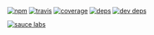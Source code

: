 [![npm](https://img.shields.io/npm/v/@yummies/bem.svg?style=flat-square)](https://www.npmjs.com/package/@yummies/bem)
[![travis](http://img.shields.io/travis/yummies/bem.svg?style=flat-square)](https://travis-ci.org/yummies/bem)
[![coverage](http://img.shields.io/coveralls/yummies/bem/master.svg?style=flat-square)](https://coveralls.io/r/yummies/bem)
[![deps](http://img.shields.io/david/yummies/bem.svg?style=flat-square)](https://david-dm.org/yummies/bem)
[![dev deps](http://img.shields.io/david/dev/yummies/bem.svg?style=flat-square)](https://david-dm.org/yummies/bem#info=devDependencies)

[![sauce labs](http://soysauce.berabou.me/u/yummies.svg)](https://saucelabs.com/u/yummies)
